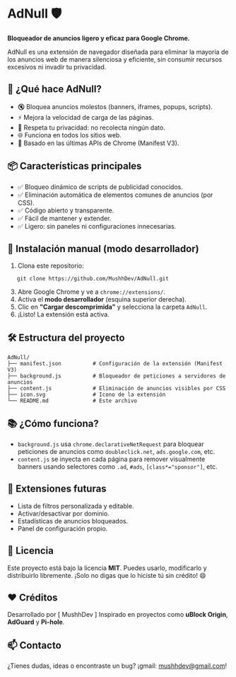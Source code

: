 # AdNull 🛡️  
**Bloqueador de anuncios ligero y eficaz para Google Chrome.**

AdNull es una extensión de navegador diseñada para eliminar la mayoría de los anuncios web de manera silenciosa y eficiente, sin consumir recursos excesivos ni invadir tu privacidad.


## 🧠 ¿Qué hace AdNull?

- 🔇 Bloquea anuncios molestos (banners, iframes, popups, scripts).
- ⚡ Mejora la velocidad de carga de las páginas.
- 🔐 Respeta tu privacidad: no recolecta ningún dato.
- 🌐 Funciona en todos los sitios web.
- 🧩 Basado en las últimas APIs de Chrome (Manifest V3).


## 📦 Características principales

- ✅ Bloqueo dinámico de scripts de publicidad conocidos.
- ✅ Eliminación automática de elementos comunes de anuncios (por CSS).
- ✅ Código abierto y transparente.
- ✅ Fácil de mantener y extender.
- ✅ Ligero: sin paneles ni configuraciones innecesarias.


## 🚀 Instalación manual (modo desarrollador)

1. Clona este repositorio:
```
   git clone https://github.com/MushhDev/AdNull.git
```

3. Abre Google Chrome y ve a `chrome://extensions/`.
4. Activa el **modo desarrollador** (esquina superior derecha).
5. Clic en **"Cargar descomprimida"** y selecciona la carpeta `AdNull`.
6. ¡Listo! La extensión está activa.


## 🛠️ Estructura del proyecto

```
AdNull/
├── manifest.json          # Configuración de la extensión (Manifest V3)
├── background.js          # Bloqueador de peticiones a servidores de anuncios
├── content.js             # Eliminación de anuncios visibles por CSS
├── icon.svg               # Icono de la extensión
└── README.md              # Este archivo
```


## 📚 ¿Cómo funciona?

* `background.js` usa `chrome.declarativeNetRequest` para bloquear peticiones de anuncios como `doubleclick.net`, `ads.google.com`, etc.
* `content.js` se inyecta en cada página para remover visualmente banners usando selectores como `.ad`, `#ads`, `[class*="sponsor"]`, etc.


## 🧩 Extensiones futuras

* Lista de filtros personalizada y editable.
* Activar/desactivar por dominio.
* Estadísticas de anuncios bloqueados.
* Panel de configuración propio.

## 📜 Licencia

Este proyecto está bajo la licencia **MIT**.
Puedes usarlo, modificarlo y distribuirlo libremente. ¡Solo no digas que lo hiciste tú sin crédito! 😄


## ❤️ Créditos

Desarrollado por [ MushhDev ]
Inspirado en proyectos como **uBlock Origin**, **AdGuard** y **Pi-hole**.

## 📫 Contacto

¿Tienes dudas, ideas o encontraste un bug?
¡gmail: mushhdev@gmail.com!
